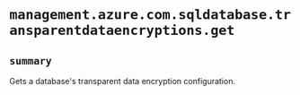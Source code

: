 # `management.azure.com.sqldatabase.transparentdataencryptions.get`

## `summary`
Gets a database's transparent data encryption configuration.


